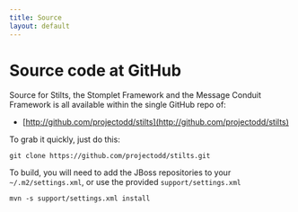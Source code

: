 ```yaml
---
title: Source
layout: default
---
```


# Source code at GitHub

Source for Stilts, the Stomplet Framework and the Message Conduit Framework is all available within the single
GitHub repo of:

* [http://github.com/projectodd/stilts](http://github.com/projectodd/stilts)

To grab it quickly, just do this:

    git clone https://github.com/projectodd/stilts.git

To build, you will need to add the JBoss repositories to your `~/.m2/settings.xml`,
or use the provided `support/settings.xml`

    mvn -s support/settings.xml install


